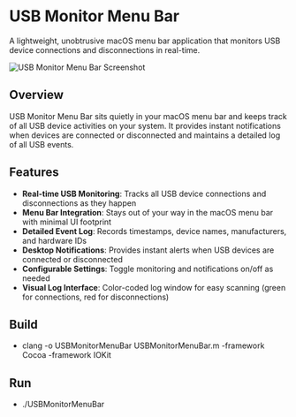 # USB Monitor Menu Bar

A lightweight, unobtrusive macOS menu bar application that monitors USB device connections and disconnections in real-time.

![USB Monitor Menu Bar Screenshot](https://via.placeholder.com/800x450 "USB Monitor Menu Bar")

## Overview

USB Monitor Menu Bar sits quietly in your macOS menu bar and keeps track of all USB device activities on your system. It provides instant notifications when devices are connected or disconnected and maintains a detailed log of all USB events.

## Features

- **Real-time USB Monitoring**: Tracks all USB device connections and disconnections as they happen
- **Menu Bar Integration**: Stays out of your way in the macOS menu bar with minimal UI footprint
- **Detailed Event Log**: Records timestamps, device names, manufacturers, and hardware IDs
- **Desktop Notifications**: Provides instant alerts when USB devices are connected or disconnected
- **Configurable Settings**: Toggle monitoring and notifications on/off as needed
- **Visual Log Interface**: Color-coded log window for easy scanning (green for connections, red for disconnections)

## Build

- clang -o USBMonitorMenuBar USBMonitorMenuBar.m -framework Cocoa -framework IOKit

## Run

- ./USBMonitorMenuBar
